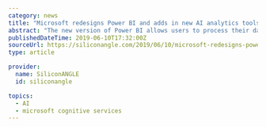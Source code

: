 ```yaml
---
category: news
title: "Microsoft redesigns Power BI and adds in new AI analytics tools"
abstract: "The new version of Power BI allows users to process their data with the help of Azure Cognitive Services, a set of managed AI models available on Microsoft’s public cloud. “Analysts can use these models to extract insights from images by detecting ..."
publishedDateTime: 2019-06-10T17:32:00Z
sourceUrl: https://siliconangle.com/2019/06/10/microsoft-redesigns-power-bi-adds-new-ai-analytics-tools/
type: article

provider:
  name: SiliconANGLE
  id: siliconangle

topics:
  - AI
  - microsoft cognitive services
---
```

